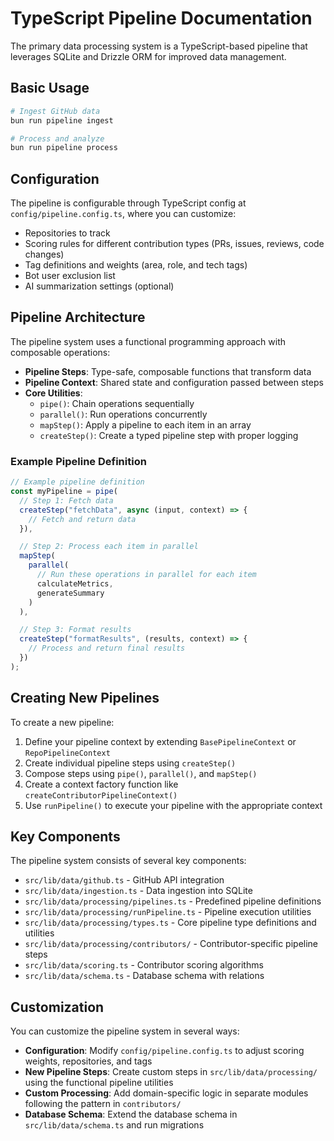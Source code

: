 # TypeScript Pipeline Documentation

The primary data processing system is a TypeScript-based pipeline that leverages SQLite and Drizzle ORM for improved data management.

## Basic Usage

```bash
# Ingest GitHub data
bun run pipeline ingest

# Process and analyze
bun run pipeline process
```

## Configuration

The pipeline is configurable through TypeScript config at `config/pipeline.config.ts`, where you can customize:

- Repositories to track
- Scoring rules for different contribution types (PRs, issues, reviews, code changes)
- Tag definitions and weights (area, role, and tech tags)
- Bot user exclusion list
- AI summarization settings (optional)

## Pipeline Architecture

The pipeline system uses a functional programming approach with composable operations:

- **Pipeline Steps**: Type-safe, composable functions that transform data
- **Pipeline Context**: Shared state and configuration passed between steps
- **Core Utilities**:
  - `pipe()`: Chain operations sequentially
  - `parallel()`: Run operations concurrently
  - `mapStep()`: Apply a pipeline to each item in an array
  - `createStep()`: Create a typed pipeline step with proper logging

### Example Pipeline Definition

```typescript
// Example pipeline definition
const myPipeline = pipe(
  // Step 1: Fetch data
  createStep("fetchData", async (input, context) => {
    // Fetch and return data
  }),

  // Step 2: Process each item in parallel
  mapStep(
    parallel(
      // Run these operations in parallel for each item
      calculateMetrics,
      generateSummary
    )
  ),

  // Step 3: Format results
  createStep("formatResults", (results, context) => {
    // Process and return final results
  })
);
```

## Creating New Pipelines

To create a new pipeline:

1. Define your pipeline context by extending `BasePipelineContext` or `RepoPipelineContext`
2. Create individual pipeline steps using `createStep()`
3. Compose steps using `pipe()`, `parallel()`, and `mapStep()`
4. Create a context factory function like `createContributorPipelineContext()`
5. Use `runPipeline()` to execute your pipeline with the appropriate context

## Key Components

The pipeline system consists of several key components:

- `src/lib/data/github.ts` - GitHub API integration
- `src/lib/data/ingestion.ts` - Data ingestion into SQLite
- `src/lib/data/processing/pipelines.ts` - Predefined pipeline definitions
- `src/lib/data/processing/runPipeline.ts` - Pipeline execution utilities
- `src/lib/data/processing/types.ts` - Core pipeline type definitions and utilities
- `src/lib/data/processing/contributors/` - Contributor-specific pipeline steps
- `src/lib/data/scoring.ts` - Contributor scoring algorithms
- `src/lib/data/schema.ts` - Database schema with relations

## Customization

You can customize the pipeline system in several ways:

- **Configuration**: Modify `config/pipeline.config.ts` to adjust scoring weights, repositories, and tags
- **New Pipeline Steps**: Create custom steps in `src/lib/data/processing/` using the functional pipeline utilities
- **Custom Processing**: Add domain-specific logic in separate modules following the pattern in `contributors/`
- **Database Schema**: Extend the database schema in `src/lib/data/schema.ts` and run migrations
